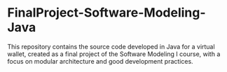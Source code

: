 # FinalProject-Software-Modeling-Java
This repository contains the source code developed in Java for a virtual wallet, created as a final project of the Software Modeling I course, with a focus on modular architecture and good development practices.
